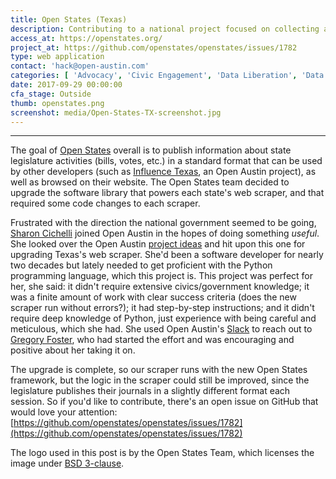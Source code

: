 ```yaml
---
title: Open States (Texas)
description: Contributing to a national project focused on collecting and standardizing state legislative bills
access_at: https://openstates.org/
project_at: https://github.com/openstates/openstates/issues/1782
type: web application
contact: 'hack@open-austin.com'
categories: [ 'Advocacy', 'Civic Engagement', 'Data Liberation', 'Data wrangling', 'Democracy', 'Programming', 'Python', 'Texas' ]
date: 2017-09-29 00:00:00
cfa_stage: Outside
thumb: openstates.png
screenshot: media/Open-States-TX-screenshot.jpg
---
```


*****************

The goal of [Open States](https://openstates.org/) overall is to publish information about state legislature activities (bills, votes, etc.) in a standard format that can be used by other developers (such as [Influence Texas](https://www.open-austin.org/influence-texas/), an Open Austin project), as well as browsed on their website. The Open States team decided to upgrade the software library that powers each state's web scraper, and that required some code changes to each scraper.

Frustrated with the direction the national government seemed to be going, [Sharon Cichelli](https://github.com/scichelli) joined Open Austin in the hopes of doing something _useful_. She looked over the Open Austin [project ideas](https://github.com/open-austin/project-ideas/) and hit upon this one for upgrading Texas's web scraper. She'd been a software developer for nearly two decades but lately needed to get proficient with the Python programming language, which this project is. This project was perfect for her, she said: it didn't require extensive civics/government knowledge; it was a finite amount of work with clear success criteria (does the new scraper run without errors?); it had step-by-step instructions; and it didn't require deep knowledge of Python, just experience with being careful and meticulous, which she had. She used Open Austin's [Slack](https://slack.open-austin.org) to reach out to [Gregory Foster](https://github.com/gregoryfoster), who had started the effort and was encouraging and positive about her taking it on.

The upgrade is complete, so our scraper runs with the new Open States framework, but the logic in the scraper could still be improved, since the legislature publishes their journals in a slightly different format each session. So if you'd like to contribute, there's an open issue on GitHub that would love your attention: [https://github.com/openstates/openstates/issues/1782](https://github.com/openstates/openstates/issues/1782)

The logo used in this post is by the Open States Team, which licenses the image under [BSD 3-clause](https://github.com/openstates/openstates.org/blob/master/LICENSE).
